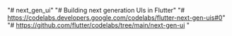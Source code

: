 "# next_gen_ui" 
"# Building next generation UIs in Flutter"
"# https://codelabs.developers.google.com/codelabs/flutter-next-gen-uis#0"
"# https://github.com/flutter/codelabs/tree/main/next-gen-ui "